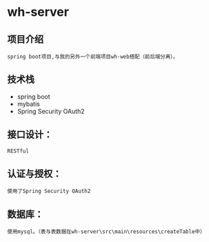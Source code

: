 # wh-server

项目介绍
--
	spring boot项目,与我的另外一个前端项目wh-web搭配（前后端分离）。

技术栈
--
 - spring boot
 - mybatis
 - Spring Security OAuth2

接口设计：
-----
	RESTful

认证与授权：
------
	使用了Spring Security OAuth2

数据库：
----
	使用mysql。（表与表数据在wh-server\src\main\resources\createTable中）
